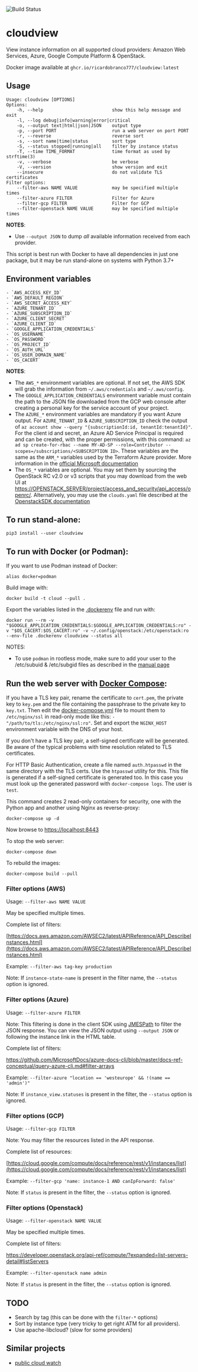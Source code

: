 ![Build Status](https://github.com/ricardobranco777/cloudview/actions/workflows/ci.yml/badge.svg)

# cloudview
View instance information on all supported cloud providers: Amazon Web Services, Azure, Google Compute Platform & OpenStack.

Docker image available at `ghcr.io/ricardobranco777/cloudview:latest`

## Usage

```
Usage: cloudview [OPTIONS]
Options:
    -h, --help                          show this help message and exit
    -l, --log debug|info|warning|error|critical
    -o, --output text|html|json|JSON    output type
    -p, --port PORT                     run a web server on port PORT
    -r, --reverse                       reverse sort
    -s, --sort name|time|status         sort type
    -S, --status stopped|running|all    filter by instance status
    -T, --time TIME_FORMAT              time format as used by strftime(3)
    -v, --verbose                       be verbose
    -V, --version                       show version and exit
    --insecure                          do not validate TLS certificates
Filter options:
    --filter-aws NAME VALUE             may be specified multiple times
    --filter-azure FILTER               Filter for Azure
    --filter-gcp FILTER                 Filter for GCP
    --filter-openstack NAME VALUE       may be specified multiple times
```

**NOTES**:
  - Use `--output JSON` to dump _all_ available information received from each provider.

This script is best run with Docker to have all dependencies in just one package, but it may be run stand-alone on systems with Python 3.7+

## Environment variables

    - `AWS_ACCESS_KEY_ID`
    - `AWS_DEFAULT_REGION`
    - `AWS_SECRET_ACCESS_KEY`
    - `AZURE_TENANT_ID`
    - `AZURE_SUBSCRIPTION_ID`
    - `AZURE_CLIENT_SECRET`
    - `AZURE_CLIENT_ID`
    - `GOOGLE_APPLICATION_CREDENTIALS`
    - `OS_USERNAME`
    - `OS_PASSWORD`
    - `OS_PROJECT_ID`
    - `OS_AUTH_URL`
    - `OS_USER_DOMAIN_NAME`
    - `OS_CACERT`

**NOTES**:
  - The `AWS_*` environment variables are optional.  If not set, the AWS SDK will grab the information from `~/.aws/credentials` and `~/.aws/config`.
  - The `GOOGLE_APPLICATION_CREDENTIALS` environment variable must contain the path to the JSON file downloaded from the GCP web console after creating a personal key for the service account of your project.
  - The `AZURE_*` environment variables are mandatory if you want Azure output.  For `AZURE_TENANT_ID` & `AZURE_SUBSCRIPTION_ID` check the output of `az account show --query "{subscriptionId:id, tenantId:tenantId}"`.  For the client id and secret, an Azure AD Service Principal is required and can be created, with the proper permissions, with this command: `az ad sp create-for-rbac --name MY-AD-SP --role=Contributor --scopes=/subscriptions/<SUBSCRIPTION ID>`.  These variables are the same as the `ARM_*` variables used by the Terraform Azure provider.  More information in the [official Microsoft documentation](https://docs.microsoft.com/en-us/azure/virtual-machines/linux/terraform-install-configure)
  - The `OS_*` variables are optional.  You may set them by sourcing the OpenStack RC v2.0 or v3 scripts that you may download from the web UI at [https://OPENSTACK_SERVER/project/access_and_security/api_access/openrc/](https://OPENSTACK_SERVER/project/access_and_security/api_access/openrc/).  Alternatively, you may use the `clouds.yaml` file described at the [OpenstackSDK documentation](https://docs.openstack.org/openstacksdk/latest/user/guides/connect_from_config.html)

## To run stand-alone:

```
pip3 install --user cloudview
```

## To run with Docker (or Podman):

If you want to use Podman instead of Docker:
```
alias docker=podman
```

Build image with:
```
docker build -t cloud --pull .
```

Export the variables listed in the [.dockerenv](.dockerenv) file and run with:

```
docker run --rm -v "$GOOGLE_APPLICATION_CREDENTIALS:$GOOGLE_APPLICATION_CREDENTIALS:ro" -v "$OS_CACERT:$OS_CACERT:ro" -v ~/.config/openstack:/etc/openstack:ro --env-file .dockerenv cloudview --status all
```

NOTES:
  - To use `podman` in rootless mode, make sure to add your user to the /etc/subuid & /etc/subgid files as described in the [manual page](https://github.com/containers/libpod/blob/master/docs/podman.1.md#rootless-mode)

## Run the web server with [Docker Compose](https://docs.docker.com/compose/install/):

If you have a TLS key pair, rename the certificate to `cert.pem`, the private key to `key.pem` and the file containing the passphrase to the private key to `key.txt`.  Then edit the [docker-compose.yml](docker-compose.yml) file to mount them to `/etc/nginx/ssl` in read-only mode like this: `- "/path/to/tls:/etc/nginx/ssl:ro"`.  Set and export the `NGINX_HOST` environment variable with the DNS of your host.

If you don't have a TLS key pair, a self-signed certificate will be generated.  Be aware of the typical problems with time resolution related to TLS certificates.

For HTTP Basic Authentication, create a file named `auth.htpasswd` in the same directory with the TLS certs.  Use the `htpasswd` utility for this.  This file is generated if a self-signed certificate is generated too.  In this case you must look up the generated password with `docker-compose logs`.  The user is `test`.

This command creates 2 read-only containers for security, one with the Python app and another using Nginx as reverse-proxy:

```
docker-compose up -d
```

Now browse to [https://localhost:8443](https://localhost:8443)

To stop the web server:
```
docker-compose down
```

To rebuild the images:
```
docker-compose build --pull
```

### Filter options (AWS)

Usage: `--filter-aws NAME VALUE`

May be specified multiple times.

Complete list of filters:

[https://docs.aws.amazon.com/AWSEC2/latest/APIReference/API_DescribeInstances.html](https://docs.aws.amazon.com/AWSEC2/latest/APIReference/API_DescribeInstances.html)

Example: `--filter-aws tag-key production`

Note: If `instance-state-name` is present in the filter name, the `--status` option is ignored.

### Filter options (Azure)

Usage: `--filter-azure FILTER`

Note: This filtering is done in the client SDK using [JMESPath](http://jmespath.org/) to filter the JSON response.  You can view the JSON output using `--output JSON` or following the instance link in the HTML table.

Complete list of filters:

https://github.com/MicrosoftDocs/azure-docs-cli/blob/master/docs-ref-conceptual/query-azure-cli.md#filter-arrays

Example: `--filter-azure "location == 'westeurope' && !(name == 'admin')"`

Note: If `instance_view.statuses` is present in the filter, the `--status` option is ignored.

### Filter options (GCP)

Usage: `--filter-gcp FILTER`

Note: You may filter the resources listed in the API response.

Complete list of resources:

[https://cloud.google.com/compute/docs/reference/rest/v1/instances/list](https://cloud.google.com/compute/docs/reference/rest/v1/instances/list)

Example: `--filter-gcp 'name: instance-1 AND canIpForward: false'`

Note: If `status` is present in the filter, the `--status` option is ignored.

### Filter options (Openstack)

Usage: `--filter-openstack NAME VALUE`

May be specified multiple times.

Complete list of filters:

https://developer.openstack.org/api-ref/compute/?expanded=list-servers-detail#listServers

Example: `--filter-openstack name admin`

Note: If `status` is present in the filter, the `--status` option is ignored.

## TODO
  - Search by tag (this can be done with the `filter-*` options)
  - Sort by instance type (very tricky to get right ATM for all providers).
  - Use apache-libcloud? (slow for some providers)

## Similar projects

  - [public cloud watch](https://github.com/cfconrad/pcw/)
